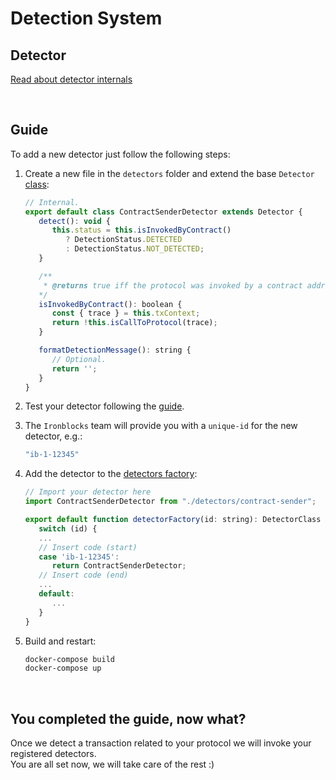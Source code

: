 # Detection System

## Detector
[Read about detector internals](./detectors/README.md)

<br>

## Guide
To add a new detector just follow the following steps:

1. Create a new file in the `detectors` folder and extend the base `Detector` [class](./detectors/detector.ts):
   ```js
   // Internal.
   export default class ContractSenderDetector extends Detector {
      detect(): void {
         this.status = this.isInvokedByContract()
            ? DetectionStatus.DETECTED
            : DetectionStatus.NOT_DETECTED;
      }

      /**
       * @returns true iff the protocol was invoked by a contract address.
      */
      isInvokedByContract(): boolean {
         const { trace } = this.txContext;
         return !this.isCallToProtocol(trace);
      }

      formatDetectionMessage(): string {
         // Optional.
         return '';
      }
   }
   ```

2. Test your detector following the [guide](../../tests/unit-tests/detection/detectors/README.md).

3. The `Ironblocks` team will provide you with a `unique-id` for the new detector, e.g.:
   ```bash
   "ib-1-12345"
   ```

4. Add the detector to the [detectors factory](./factory.ts):
   ```js
   // Import your detector here
   import ContractSenderDetector from "./detectors/contract-sender";

   export default function detectorFactory(id: string): DetectorClass {
      switch (id) {
      ...
      // Insert code (start)
      case 'ib-1-12345':
         return ContractSenderDetector;
      // Insert code (end)
      ...
      default:
         ...
      }
   }
   ```

5. Build and restart:
   ```bash
   docker-compose build
   docker-compose up
   ```

<br>

## You completed the guide, now what?

Once we detect a transaction related to your protocol we will invoke your registered detectors.
<br>
You are all set now, we will take care of the rest :)
